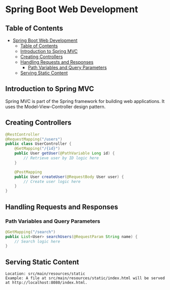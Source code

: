 # Spring Boot Web Development

## Table of Contents
- [Spring Boot Web Development](#spring-boot-web-development)
  - [Table of Contents](#table-of-contents)
  - [Introduction to Spring MVC](#introduction-to-spring-mvc)
  - [Creating Controllers](#creating-controllers)
  - [Handling Requests and Responses](#handling-requests-and-responses)
    - [Path Variables and Query Parameters](#path-variables-and-query-parameters)
  - [Serving Static Content](#serving-static-content)

## Introduction to Spring MVC
Spring MVC is part of the Spring framework for building web applications. It uses the Model-View-Controller design pattern.

## Creating Controllers
```java
@RestController
@RequestMapping("/users")
public class UserController {
    @GetMapping("/{id}")
    public User getUser(@PathVariable Long id) {
        // Retrieve user by ID logic here
    }

    @PostMapping
    public User createUser(@RequestBody User user) {
        // Create user logic here
    }
}
```

## Handling Requests and Responses
### Path Variables and Query Parameters
```java
@GetMapping("/search")
public List<User> searchUsers(@RequestParam String name) {
    // Search logic here
}
```
## Serving Static Content
```plaintext
Location: src/main/resources/static
Example: A file at src/main/resources/static/index.html will be served at http://localhost:8080/index.html.
```